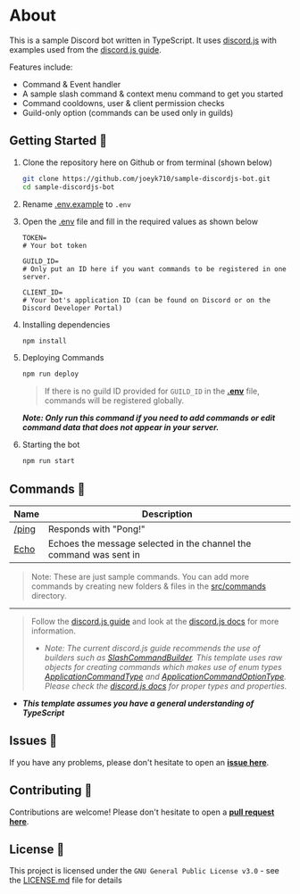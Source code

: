 # About

This is a sample Discord bot written in TypeScript. It uses [discord.js](https://discord.js.org/#/) with examples used from the [discord.js guide](https://discordjs.guide).

Features include:

- Command & Event handler
- A sample slash command & context menu command to get you started
- Command cooldowns, user & client permission checks
- Guild-only option (commands can be used only in guilds)

## Getting Started 🎉

1. Clone the repository here on Github or from terminal (shown below)

    ```bash
    git clone https://github.com/joeyk710/sample-discordjs-bot.git
    cd sample-discordjs-bot
    ```

2. Rename [.env.example](.env.example) to `.env`

3. Open the [.env](.env.example) file and fill in the required values as shown below

    ```env
    TOKEN= 
    # Your bot token

    GUILD_ID=
    # Only put an ID here if you want commands to be registered in one server.

    CLIENT_ID=
    # Your bot's application ID (can be found on Discord or on the Discord Developer Portal)
    ```

4. Installing dependencies

    ```bash
    npm install
    ```

5. Deploying Commands

    ```bash
    npm run deploy
    ```

    > If there is no guild ID provided for `GUILD_ID` in the **[.env](.env.example)** file, commands will be registered globally.

    ***Note: Only run this command if you need to add commands or edit command data that does not appear in your server.***

6. Starting the bot

    ```bash
    npm run start
    ```

## Commands 🤖

Name | Description
| - | - |
[/ping](src/commands/general/ping.ts) | Responds with "Pong!"
| [Echo](src/commands/context/echo.ts) | Echoes the message selected in the channel the command was sent in

> Note: These are just sample commands.  You can add more commands by creating new folders & files in the [src/commands](src/commands) directory.

____

> Follow the [discord.js guide](https://discordjs.guide) and look at the [discord.js docs](https://discord.js.org) for more information.
>
> - *Note: The current discord.js guide recommends the use of builders such as [SlashCommandBuilder](https://discord.js.org/docs/packages/builders/main/SlashCommandBuilder:Class). This template uses raw objects for creating commands which makes use of enum types [ApplicationCommandType](https://discord-api-types.dev/api/discord-api-types-v10/enum/ApplicationCommandType) and [ApplicationCommandOptionType](https://discord-api-types.dev/api/discord-api-types-v10/enum/ApplicationCommandOptionType). Please check the [discord.js docs](https://discord.js.org) for proper types and properties.*

- ***This template assumes you have a general understanding of TypeScript***

## Issues 💭

If you have any problems, please don't hesitate to open an **[issue here](https://github.com/joeyk710/sample-discordjs-bot/issues/new/choose)**.

## Contributing 🙌

Contributions are welcome! Please don't hesitate to open a **[pull request here](https://github.com/joeyk710/sample-discordjs-bot/pulls)**.

## License 🪪

This project is licensed under the `GNU General Public License v3.0` - see the [LICENSE.md](LICENSE) file for details
